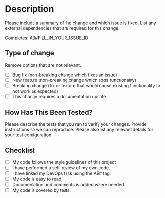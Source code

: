 # Description

Please include a summary of the change and which issue is fixed.
List any external dependencies that are required for this change.

Completes: AB#FILL_IN_YOUR_ISSUE_ID

## Type of change

Remove options that are not relevant.

- [ ] Bug fix (non-breaking change which fixes an issue)
- [ ] New feature (non-breaking change which adds functionality)
- [ ] Breaking change (fix or feature that would cause existing functionality to not work as expected)
- [ ] This change requires a documentation update

## How Has This Been Tested?

Please describe the tests that you ran to verify your changes. Provide instructions so we can reproduce. Please also list any relevant details for your test configuration

## Checklist

- [ ] My code follows the style guidelines of this project
- [ ] I have performed a self-review of my own code.
- [ ] I have linked my DevOps task using the AB# tag.
- [ ] My code is easy to read.
- [ ] Documentation and comments is added where needed.
- [ ] My code is covered by tests.
